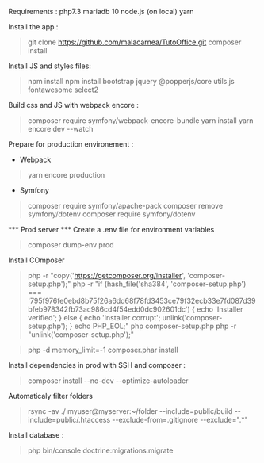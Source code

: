 Requirements :
php7.3
mariadb 10
node.js (on local)
yarn

Install the app :
> git clone https://github.com/malacarnea/TutoOffice.git
> composer install

Install JS and styles files:
> npm install
> npm install bootstrap jquery @popperjs/core utils.js fontawesome select2

Build css and JS with webpack encore :
> composer require symfony/webpack-encore-bundle
> yarn install
> yarn encore dev --watch




Prepare for production environement :
* Webpack
> yarn encore production

* Symfony
> composer require symfony/apache-pack
> composer remove symfony/dotenv
> composer require symfony/dotenv

*** Prod server ***
Create a .env file for environment variables
> composer dump-env prod

Install COmposer
> php -r "copy('https://getcomposer.org/installer', 'composer-setup.php');"
> php -r "if (hash_file('sha384', 'composer-setup.php') === '795f976fe0ebd8b75f26a6dd68f78fd3453ce79f32ecb33e7fd087d39bfeb978342fb73ac986cd4f54edd0dc902601dc') { echo 'Installer verified'; } else { echo 'Installer corrupt'; unlink('composer-setup.php'); } echo PHP_EOL;"
> php composer-setup.php
> php -r "unlink('composer-setup.php');"

> php -d memory_limit=-1 composer.phar install

Install dependencies in prod with SSH and composer :
> composer install --no-dev --optimize-autoloader

Automaticaly filter folders
> rsync -av ./ myuser@myserver:~/folder --include=public/build --include=public/.htaccess --exclude-from=.gitignore --exclude=".*"

Install database :
> php bin/console doctrine:migrations:migrate